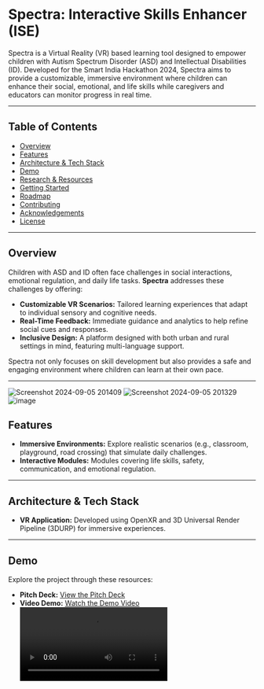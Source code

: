 # Spectra: Interactive Skills Enhancer (ISE)

Spectra is a Virtual Reality (VR) based learning tool designed to empower children with Autism Spectrum Disorder (ASD) and Intellectual Disabilities (ID). Developed for the Smart India Hackathon 2024, Spectra aims to provide a customizable, immersive environment where children can enhance their social, emotional, and life skills while caregivers and educators can monitor progress in real time.

---

## Table of Contents

- [Overview](#overview)
- [Features](#features)
- [Architecture & Tech Stack](#architecture--tech-stack)
- [Demo](#demo)
- [Research & Resources](#research--resources)
- [Getting Started](#getting-started)
- [Roadmap](#roadmap)
- [Contributing](#contributing)
- [Acknowledgements](#acknowledgements)
- [License](#license)

---

## Overview

Children with ASD and ID often face challenges in social interactions, emotional regulation, and daily life tasks. **Spectra** addresses these challenges by offering:
- **Customizable VR Scenarios:** Tailored learning experiences that adapt to individual sensory and cognitive needs.
- **Real-Time Feedback:** Immediate guidance and analytics to help refine social cues and responses.
- **Inclusive Design:** A platform designed with both urban and rural settings in mind, featuring multi-language support.

Spectra not only focuses on skill development but also provides a safe and engaging environment where children can learn at their own pace.

---
![Screenshot 2024-09-05 201409](https://github.com/user-attachments/assets/dbe017f9-5107-45c5-baff-f1005ce633d6)
![Screenshot 2024-09-05 201329](https://github.com/user-attachments/assets/ed707bff-6b8d-4bce-a73e-b51b923da066)
![image](https://github.com/user-attachments/assets/76279452-420e-4c0a-bb3f-1f39bc652a0b)


## Features

- **Immersive Environments:** Explore realistic scenarios (e.g., classroom, playground, road crossing) that simulate daily challenges.
- **Interactive Modules:** Modules covering life skills, safety, communication, and emotional regulation.
---

## Architecture & Tech Stack

- **VR Application:** Developed using OpenXR and 3D Universal Render Pipeline (3DURP) for immersive experiences.
---

## Demo
Explore the project through these resources:

- **Pitch Deck:** [View the Pitch Deck](https://drive.google.com/file/d/1KNb9IZddDuYXMJX-_sE9Wbwq44YL-uST/view)
- **Video Demo:** [Watch the Demo Video](https://drive.google.com/file/d/11Bh9pB6HF2o9gUQ0qtDnZt-Ll8HU_Oee/view)
  <video src="video.mp4" controls="controls" style="max-width: 100%;"></video>
